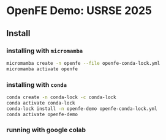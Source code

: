 # OpenFE Demo: USRSE 2025

## Install 


### installing with `micromamba`

```bash
micromamba create -n openfe --file openfe-conda-lock.yml
micromamba activate openfe
```

### installing with `conda`

```bash
conda create -n conda-lock -c conda-lock
conda activate conda-lock
conda-lock install -n openfe-demo openfe-conda-lock.yml
conda activate openfe-demo
```

### running with google colab
